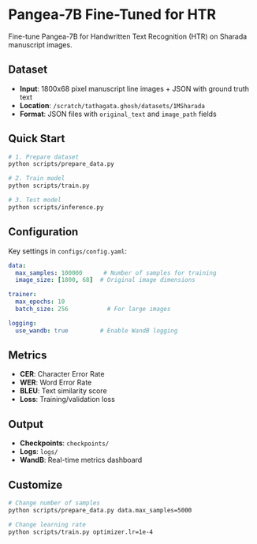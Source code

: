 # Pangea-7B Fine-Tuned for HTR

Fine-tune Pangea-7B for Handwritten Text Recognition (HTR) on Sharada manuscript images.


## Dataset

- **Input**: 1800x68 pixel manuscript line images + JSON with ground truth text
- **Location**: `/scratch/tathagata.ghosh/datasets/1MSharada`
- **Format**: JSON files with `original_text` and `image_path` fields

## Quick Start

```bash
# 1. Prepare dataset
python scripts/prepare_data.py

# 2. Train model
python scripts/train.py

# 3. Test model
python scripts/inference.py
```

## Configuration

Key settings in `configs/config.yaml`:

```yaml
data:
  max_samples: 100000      # Number of samples for training
  image_size: [1800, 68]  # Original image dimensions

trainer:
  max_epochs: 10
  batch_size: 256           # For large images

logging:
  use_wandb: true         # Enable WandB logging
```

## Metrics

- **CER**: Character Error Rate
- **WER**: Word Error Rate  
- **BLEU**: Text similarity score
- **Loss**: Training/validation loss

## Output

- **Checkpoints**: `checkpoints/`
- **Logs**: `logs/`
- **WandB**: Real-time metrics dashboard

## Customize

```bash
# Change number of samples
python scripts/prepare_data.py data.max_samples=5000

# Change learning rate
python scripts/train.py optimizer.lr=1e-4
```
